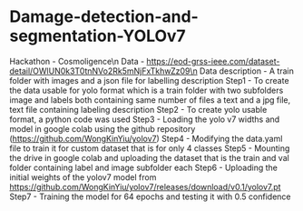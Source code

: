 # Damage-detection-and-segmentation-YOLOv7
Hackathon - Cosmoligence\n
Data - https://eod-grss-ieee.com/dataset-detail/OWlUN0k3T0tnNVo2Rk5mNjFxTkhwZz09\n
Data description - A train folder with images and a json file for labelling description 
Step1 - To create the data usable for yolo format which is a train folder with two subfolders image and labels both containing same number of files a text and a jpg file, text file containing labeling description
Step2 - To create yolo usable format, a python code was used
Step3 - Loading the yolo v7 widths and model in google colab using the github repository (https://github.com/WongKinYiu/yolov7)
Step4 - Modifying the data.yaml file to train it for custom dataset that is for only 4 classes
Step5 - Mounting the drive in google colab and uploading the dataset that is the train and val folder containing label and image subfolder each
Step6 - Uploading the initial weights of the yolov7 model from https://github.com/WongKinYiu/yolov7/releases/download/v0.1/yolov7.pt
Step7 - Training the model for 64 epochs and testing it with 0.5 confidence
